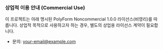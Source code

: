 ### 상업적 이용 안내 (Commercial Use)
이 프로젝트는 아래 명시된 PolyForm Noncommercial 1.0.0 라이선스(비영리)를 따릅니다.
상업적 목적으로 사용하고자 하는 경우, 별도의 상업용 라이선스 계약이 필요합니다.
- 문의: your-email@example.com